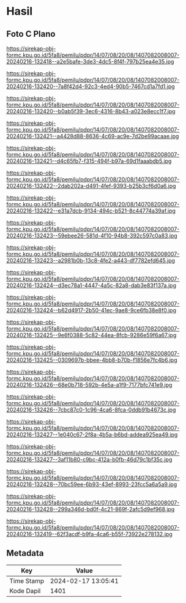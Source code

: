# Hasil

## Foto C Plano

https://sirekap-obj-formc.kpu.go.id/5fa8/pemilu/pdpr/14/07/08/20/08/1407082008007-20240216-132418--a2e5bafe-3de3-4dc5-8f4f-797b25ea4e35.jpg

https://sirekap-obj-formc.kpu.go.id/5fa8/pemilu/pdpr/14/07/08/20/08/1407082008007-20240216-132420--7a8f42d4-92c3-4ed4-90b5-7467cd1a7fd1.jpg

https://sirekap-obj-formc.kpu.go.id/5fa8/pemilu/pdpr/14/07/08/20/08/1407082008007-20240216-132420--b0ab5f39-3ec6-4316-8b43-a023e8ecc1f7.jpg

https://sirekap-obj-formc.kpu.go.id/5fa8/pemilu/pdpr/14/07/08/20/08/1407082008007-20240216-132421--a4428d88-8636-4c69-ac9e-7d2be99acaae.jpg

https://sirekap-obj-formc.kpu.go.id/5fa8/pemilu/pdpr/14/07/08/20/08/1407082008007-20240216-132421--d4c65fb7-f315-494f-b97a-69d1faaabdb5.jpg

https://sirekap-obj-formc.kpu.go.id/5fa8/pemilu/pdpr/14/07/08/20/08/1407082008007-20240216-132422--2dab202a-d491-4fef-9393-b25b3cf6d0a6.jpg

https://sirekap-obj-formc.kpu.go.id/5fa8/pemilu/pdpr/14/07/08/20/08/1407082008007-20240216-132422--e31a7dcb-9134-494c-b521-8c44774a39af.jpg

https://sirekap-obj-formc.kpu.go.id/5fa8/pemilu/pdpr/14/07/08/20/08/1407082008007-20240216-132423--59ebee26-581d-4f10-94b8-392c597c0a83.jpg

https://sirekap-obj-formc.kpu.go.id/5fa8/pemilu/pdpr/14/07/08/20/08/1407082008007-20240216-132423--a2981b0b-13c8-4fe2-a443-df7782efd645.jpg

https://sirekap-obj-formc.kpu.go.id/5fa8/pemilu/pdpr/14/07/08/20/08/1407082008007-20240216-132424--d3ec78a1-4447-4a5c-82a8-dab3e83f137a.jpg

https://sirekap-obj-formc.kpu.go.id/5fa8/pemilu/pdpr/14/07/08/20/08/1407082008007-20240216-132424--b62d4917-2b50-41ec-9ae8-9ce6fb38e8f0.jpg

https://sirekap-obj-formc.kpu.go.id/5fa8/pemilu/pdpr/14/07/08/20/08/1407082008007-20240216-132425--9e6f0388-5c82-44ea-8fcb-9286e59f6a67.jpg

https://sirekap-obj-formc.kpu.go.id/5fa8/pemilu/pdpr/14/07/08/20/08/1407082008007-20240216-132425--0309697b-bbee-4bb8-b70b-f1856e7fc4b6.jpg

https://sirekap-obj-formc.kpu.go.id/5fa8/pemilu/pdpr/14/07/08/20/08/1407082008007-20240216-132426--68e0b718-592b-4e5a-a1f9-7177bfc741e9.jpg

https://sirekap-obj-formc.kpu.go.id/5fa8/pemilu/pdpr/14/07/08/20/08/1407082008007-20240216-132426--7cbc87c0-1c96-4ca6-8fca-0ddb91b4673c.jpg

https://sirekap-obj-formc.kpu.go.id/5fa8/pemilu/pdpr/14/07/08/20/08/1407082008007-20240216-132427--1e040c67-2f8a-4b5a-b6bd-addea925ea49.jpg

https://sirekap-obj-formc.kpu.go.id/5fa8/pemilu/pdpr/14/07/08/20/08/1407082008007-20240216-132427--3af11b80-c9bc-412a-b0fb-46d79c1bf35c.jpg

https://sirekap-obj-formc.kpu.go.id/5fa8/pemilu/pdpr/14/07/08/20/08/1407082008007-20240216-132428--70bc59ee-6b93-43ef-8993-23fcc5a6a5a9.jpg

https://sirekap-obj-formc.kpu.go.id/5fa8/pemilu/pdpr/14/07/08/20/08/1407082008007-20240216-132428--299a346d-bd0f-4c21-869f-2afc5d9ef968.jpg

https://sirekap-obj-formc.kpu.go.id/5fa8/pemilu/pdpr/14/07/08/20/08/1407082008007-20240216-132419--62f3acdf-b9fa-4ca6-b55f-73922e278132.jpg


## Metadata

| Key        | Value               |
| ---------- | ------------------- |
| Time Stamp | 2024-02-17 13:05:41 |
| Kode Dapil | 1401                |



